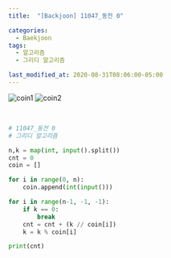 ```yaml
---
title:  "[Backjoon] 11047_동전 0"

categories:
  - Baekjoon
tags:
  - 알고리즘
  - 그리디 알고리즘

last_modified_at: 2020-08-31T08:06:00-05:00
---
```


![coin1](https://user-images.githubusercontent.com/57481424/91973620-80f99780-ed57-11ea-908f-bef8ccfd0aea.PNG)
![coin2](https://user-images.githubusercontent.com/57481424/91973624-81922e00-ed57-11ea-9941-5bcd3cf7001d.PNG)



<br>

```python
# 11047_동전 0
# 그리디 알고리즘

n,k = map(int, input().split())
cnt = 0
coin = []

for i in range(0, n):
    coin.append(int(input()))

for i in range(n-1, -1, -1):
    if k == 0:
        break
    cnt = cnt + (k // coin[i])
    k = k % coin[i]

print(cnt)

```

